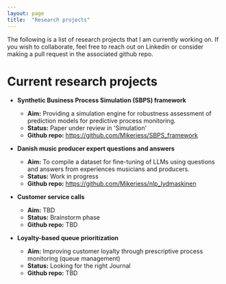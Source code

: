```yaml
---
layout: page
title:  "Research projects"
---
```

The following is a list of research projects that I am currently working on. If you wish to collaborate, feel free to reach out on Linkedin or consider making a pull request in the associated github repo.

# Current research projects

- <b>Synthetic Business Process Simulation (SBPS) framework</b>
    - <b>Aim:</b> Providing a simulation engine for robustness assessment of prediction models for predictive process monitoring. 
    - <b>Status:</b> Paper under review in 'Simulation'
    - <b>Github repo:</b> https://github.com/Mikeriess/SBPS_framework

- <b>Danish music producer expert questions and answers</b>
    - <b>Aim:</b> To compile a dataset for fine-tuning of LLMs using questions and answers from experiences musicians and producers.
    - <b>Status:</b> Work in progress
    - <b>Github repo:</b> https://github.com/Mikeriess/nlp_lydmaskinen 
    
- <b>Customer service calls</b>
    - <b>Aim:</b> TBD
    - <b>Status:</b> Brainstorm phase
    - <b>Github repo:</b> TBD

- <b>Loyalty-based queue prioritization</b>
    - <b>Aim:</b> Improving customer loyalty through prescriptive process monitoring (queue management)
    - <b>Status:</b> Looking for the right Journal
    - <b>Github repo:</b> TBD